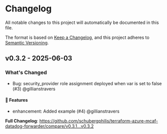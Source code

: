# Changelog

All notable changes to this project will automatically be documented in this file.

The format is based on [Keep a Changelog](https://keepachangelog.com/en/1.0.0/), and this project adheres to [Semantic Versioning](https://semver.org/spec/v2.0.0.html).

## v0.3.2 - 2025-06-03

### What's Changed

* Bug: security_provider role assignment deployed when var is set to false (#3) @gillianstravers

#### 🚀 Features

* enhancement: Added example (#4) @gillianstravers

**Full Changelog**: https://github.com/schubergphilis/terraform-azure-mcaf-datadog-forwarder/compare/v0.3.1...v0.3.2
